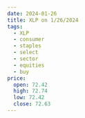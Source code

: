 ```yaml
---
date: 2024-01-26
title: XLP on 1/26/2024
tags: 
  - XLP
  - consumer
  - staples
  - select
  - sector
  - equities
  - buy
price:
  open: 72.42
  high: 72.74
  low: 72.42
  close: 72.63
---
```

<div class="post">
<snapshot-grid 
    :reports="['2024/01/25/CTA/XLP', '2024/01/26/CTA/XLP', '2024/01/26/MTP/XLP']"
    chart="2024/01/26/Chart/XLP"
/>
<p>

</p>
<p>

</p>
</div>